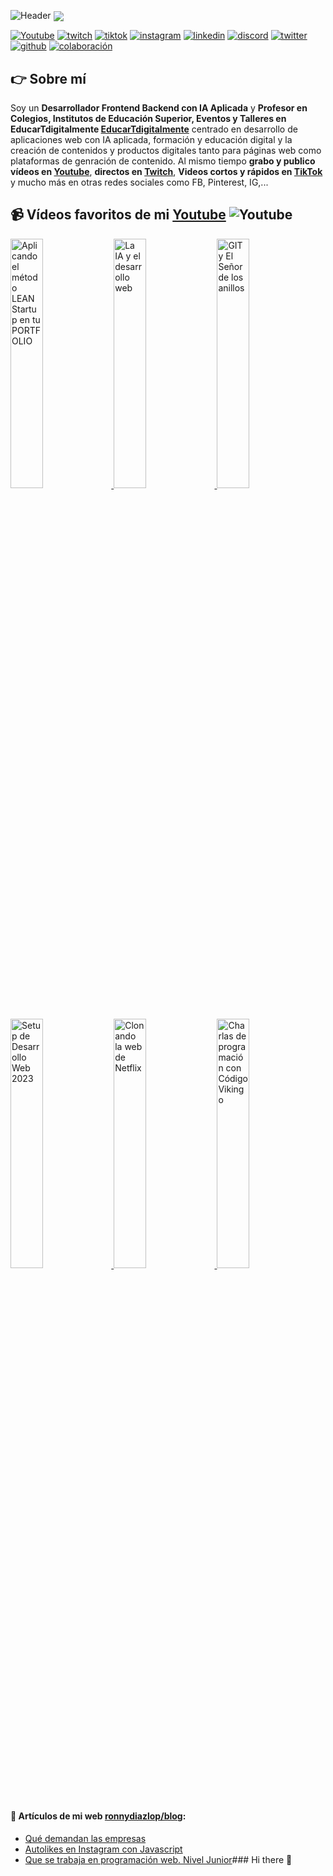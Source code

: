 ![Header](https://github.com/ronnynations21/ronnynations21.github.io/blob/main/assets/Welcome_to_my_github.png)
<img align="center" src="https://github.com/ronnynations21/ronnynations21.github.io/blob/main/assets/Welcome_to_my_github.png">

[![Youtube](https://img.shields.io/static/v1?label=&message=youtube&color=FF0000&logo=youtube&logoColor=white&style=for-the-badge)](https://youtube.com/ronnydiazlop?sub_confirmation=1)
[![twitch](https://img.shields.io/static/v1?label=&message=twitch&color=6441a5&logo=twitch&logoColor=white&style=for-the-badge)](https://twitch.tv/ronnydiazlop)
[![tiktok](https://img.shields.io/static/v1?label=&message=tiktok&color=ff0050&logo=tiktok&logoColor=white&style=for-the-badge)](https://www.tiktok.com/@ronnydiazlop?)
[![instagram](https://img.shields.io/static/v1?label=&message=instagram&color=5B51D8&logo=instagram&logoColor=white&style=for-the-badge)](https://instagram.com/ronnydiazlop)
[![linkedin](https://img.shields.io/static/v1?label=&message=linkedin&color=0e76a8&logo=linkedin&logoColor=white&style=for-the-badge)](https://www.linkedin.com/in/ronnydiazlopez)
[![discord](https://img.shields.io/static/v1?label=&message=discord&color=7289da&logo=discord&logoColor=white&style=for-the-badge)](https://discord.gg/t4TxXXXX)
[![twitter](https://img.shields.io/static/v1?label=&message=twitter&color=1DA1F2&logo=twitter&logoColor=white&style=for-the-badge)](https://twitter.com/ronnydiazlop)
[![github](https://img.shields.io/static/v1?label=&message=github&color=171515&logo=github&logoColor=white&style=for-the-badge)](https://github.com/ronnynations21)
[![colaboración](https://img.shields.io/static/v1?label=&message=MIS%20CURSOS&color=blue&logo=teach&logoColor=white&style=for-the-badge)](http://colaboracion.ronnynations21)


## 👉 Sobre mí
Soy un **Desarrollador Frontend Backend con IA Aplicada** y **Profesor en Colegios, Institutos de Educación Superior, Eventos y Talleres en EducarTdigitalmente [EducarTdigitalmente](https://EducarTdigitalmente.net/contacto-ronnydiazlop)** centrado en desarrollo de aplicaciones web con IA aplicada, formación y educación digital y la creación de contenidos y productos digitales tanto para páginas web como plataformas de genración de contenido.
Al mismo tiempo **grabo y publico vídeos en [Youtube](https://youtube.com/ronnydiazlop?sub_confirmation=1)**, **directos en [Twitch](https://twitch.tv/ronnydiazlop)**, **Videos cortos y rápidos en [TikTok](http://tiktok.com/@ronnydiazlop)** y mucho más en otras redes sociales como FB, Pinterest, IG,...


## 📹 Vídeos favoritos de mi [Youtube](https://youtube.com/ronnydiazlop?sub_confirmation=1) ![Youtube](https://img.shields.io/youtube/channel/subscribers/UC3ixxxxxxccccvvvS3-NA)
<a href='https://www.youtube.com/watch?v=jfffffffqCe4hTs' title="Aplicando el método LEAN Startup en tu PORTFOLIO - ver en Youtube" target='_blank'>
  <img width='32%'  src='https://i3.ytimg.com/vi/j6RffffCe4hTs/maxresdefault.jpg' alt='Aplicando el método LEAN Startup en tu PORTFOLIO' />
</a>
<a href='https://www.youtube.com/watch?v=1hDGffffqM' title="La IA y el desarrollo web - ver en Youtube" target='_blank'>
  <img width='32%'  src='https://i3.ytimg.com/vi/1hcccccM/maxresdefault.jpg' alt='La IA y el desarrollo web' />
</a>
<a href='https://www.youtube.com/watch?v=GddddbOs' title="GIT y El Señor de los anillos - ver en Youtube" target='_blank'>
  <img width='32%' src='https://img.youtube.com/vi/GC_Vddddds/maxresdefault.jpg' alt='GIT y El Señor de los anillos' />
</a>
<a href='https://www.youtube.com/watch?v=-cggggg' title="Setup de Desarrollo Web 2023 - ver en Youtube" target='_blank'>
  <img width='32%' src='https://img.youtube.com/vi/-chk3tKggggggg/maxresdefault.jpg' alt='Setup de Desarrollo Web 2023' />
</a>
<a href='https://www.youtube.com/watch?v=WCUjjjjjj8' title="Clonando la web de Netflix - ver en Youtube" target='_blank'>
  <img width='32%' src='https://i3.ytimg.com/vi/WCUASjjjjjjjj8/maxresdefault.jpg' alt='Clonando la web de Netflix' />
</a>
<a href='https://www.youtube.com/watch?v=P5eeeeeees' title="Charlas de programación con Código Vikingo - ver en Youtube" target='_blank'>
  <img width='32%' src='https://i3.ytimg.com/vi/P51Peeeeeeees/maxresdefault.jpg' alt='Charlas de programación con Código Vikingo' />
</a>


#### 📝 Artículos de mi web [ronnydiazlop/blog](https://ronnydiazlop/blog/):
- [Qué demandan las empresas](https://ronnydiazlop/blog/https://ronnydiazlop/blog/que-demandan-las-empresas/)
- [Autolikes en Instagram con Javascript](https://ronnydiazlop/blog/autolikes-en-instagram-con-javascript/)
- [Que se trabaja en programación web. Nivel Junior](https://ronnydiazlop/blog/que-se-trabaja-en-programacion-web/)### Hi there 👋

